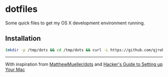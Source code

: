 # dotfiles

Some quick files to get my OS X development environment running.

## Installation

```bash
(mkdir -p /tmp/dots && cd /tmp/dots && curl -L https://github.com/qjroberts/dotfiles/archive/master.tar.gz | tar zx --strip 1 && ./startup.sh)
```

*****
With inspiration from [MatthewMueller/dots](https://github.com/MatthewMueller/dots) and [Hacker's Guide to Setting up Your Mac](http://lapwinglabs.com/blog/hacker-guide-to-setting-up-your-mac)
